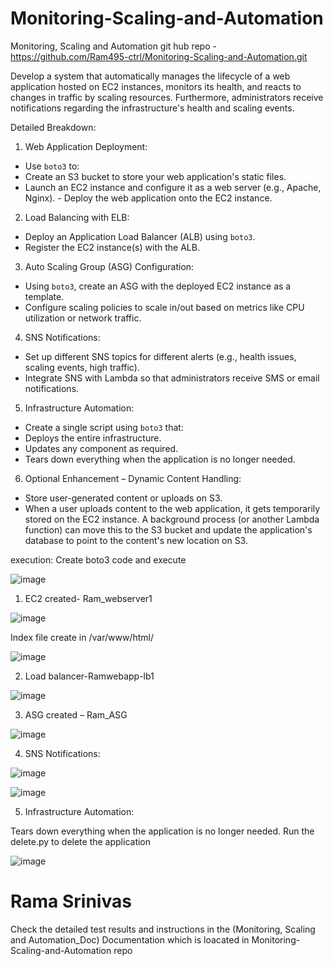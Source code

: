# Monitoring-Scaling-and-Automation
Monitoring, Scaling and Automation git hub repo - https://github.com/Ram495-ctrl/Monitoring-Scaling-and-Automation.git

Develop a system that automatically manages the lifecycle of a web application hosted on EC2 instances, monitors its health, and reacts to changes in traffic by scaling resources.  Furthermore, administrators receive notifications regarding the infrastructure's health and scaling events. 

Detailed Breakdown: 

1. Web Application Deployment: 
 - Use `boto3` to: 
 - Create an S3 bucket to store your web application's static files. 
 - Launch an EC2 instance and configure it as a web server (e.g., Apache, Nginx).  - Deploy the web application onto the EC2 instance. 
2. Load Balancing with ELB: 
 - Deploy an Application Load Balancer (ALB) using `boto3`. 
 - Register the EC2 instance(s) with the ALB. 
3. Auto Scaling Group (ASG) Configuration: 
 - Using `boto3`, create an ASG with the deployed EC2 instance as a template. 
 - Configure scaling policies to scale in/out based on metrics like CPU utilization or network traffic. 
4. SNS Notifications: 
 - Set up different SNS topics for different alerts (e.g., health issues, scaling events, high traffic). 
 - Integrate SNS with Lambda so that administrators receive SMS or email notifications. 
5. Infrastructure Automation: 
 - Create a single script using `boto3` that: 
 - Deploys the entire infrastructure. 
 - Updates any component as required. 
 - Tears down everything when the application is no longer needed. 
6. Optional Enhancement – Dynamic Content Handling: 
 - Store user-generated content or uploads on S3. 
 - When a user uploads content to the web application, it gets temporarily stored on the  EC2 instance. A background process (or another Lambda function) can move this to the S3  bucket and update the application's database to point to the content's new location on S3. 

execution: Create boto3 code and execute


  ![image](https://github.com/user-attachments/assets/20fbc73a-4ad6-4862-8613-b19eefb3f673)
  
1.  EC2 created- Ram_webserver1

  ![image](https://github.com/user-attachments/assets/5fcad376-3628-484c-9027-78827810b34e)

  Index file create in /var/www/html/
  
  ![image](https://github.com/user-attachments/assets/437a13c4-2328-42a0-b2fa-577fb8e97e16)


2. Load balancer-Ramwebapp-lb1
   
![image](https://github.com/user-attachments/assets/3c4a7d64-f92b-40c6-9656-5cacaf2e61b3)

3. ASG created – Ram_ASG

![image](https://github.com/user-attachments/assets/11f40bfa-deef-4df1-9011-f5961770cba0)

4. SNS Notifications:

 ![image](https://github.com/user-attachments/assets/6c547212-e301-43d0-9b64-0e626aae9474)

 ![image](https://github.com/user-attachments/assets/fea8c00b-ad02-4b58-aa95-7f650352ed4d)

 5. Infrastructure Automation:

Tears down everything when the application is no longer needed. Run the delete.py to delete the application

![image](https://github.com/user-attachments/assets/d1c2b199-f088-4d39-b326-4fc1e72176a5)

<h1> Rama Srinivas </h1>

Check the detailed test results and instructions in the (Monitoring, Scaling and Automation_Doc) Documentation which is loacated in Monitoring-Scaling-and-Automation repo




 



   
  



